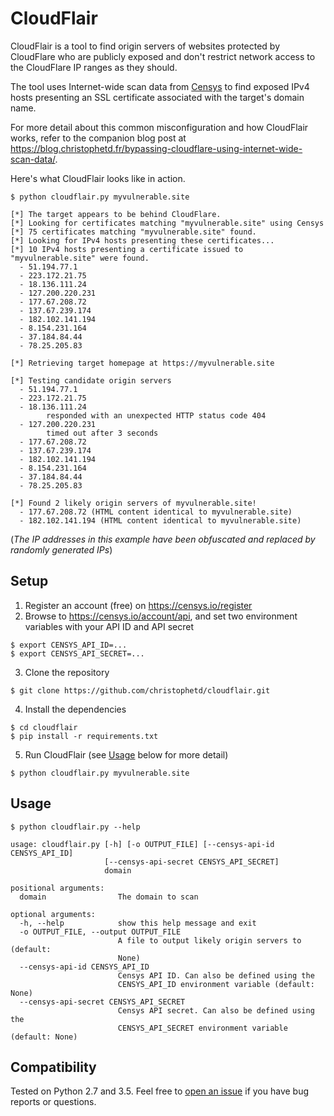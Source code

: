 # CloudFlair

CloudFlair is a tool to find origin servers of websites protected by CloudFlare who are publicly exposed and don't restrict network access to the CloudFlare IP ranges as they should.

The tool uses Internet-wide scan data from [Censys](https://censys.io) to find exposed IPv4 hosts presenting an SSL certificate associated with the target's domain name.

For more detail about this common misconfiguration and how CloudFlair works, refer to the companion blog post at https://blog.christophetd.fr/bypassing-cloudflare-using-internet-wide-scan-data/.

Here's what CloudFlair looks like in action.

```
$ python cloudflair.py myvulnerable.site

[*] The target appears to be behind CloudFlare.
[*] Looking for certificates matching "myvulnerable.site" using Censys
[*] 75 certificates matching "myvulnerable.site" found.
[*] Looking for IPv4 hosts presenting these certificates...
[*] 10 IPv4 hosts presenting a certificate issued to "myvulnerable.site" were found.
  - 51.194.77.1
  - 223.172.21.75
  - 18.136.111.24
  - 127.200.220.231
  - 177.67.208.72
  - 137.67.239.174
  - 182.102.141.194
  - 8.154.231.164
  - 37.184.84.44
  - 78.25.205.83

[*] Retrieving target homepage at https://myvulnerable.site

[*] Testing candidate origin servers
  - 51.194.77.1
  - 223.172.21.75
  - 18.136.111.24
        responded with an unexpected HTTP status code 404
  - 127.200.220.231
        timed out after 3 seconds
  - 177.67.208.72
  - 137.67.239.174
  - 182.102.141.194
  - 8.154.231.164
  - 37.184.84.44
  - 78.25.205.83

[*] Found 2 likely origin servers of myvulnerable.site!
  - 177.67.208.72 (HTML content identical to myvulnerable.site)
  - 182.102.141.194 (HTML content identical to myvulnerable.site)
```

(_The IP addresses in this example have been obfuscated and replaced by randomly generated IPs_)

## Setup

1) Register an account (free) on https://censys.io/register
2) Browse to https://censys.io/account/api, and set two environment variables with your API ID and API secret

```
$ export CENSYS_API_ID=...
$ export CENSYS_API_SECRET=...
```

3) Clone the repository

```
$ git clone https://github.com/christophetd/cloudflair.git
```

4) Install the dependencies

```
$ cd cloudflair
$ pip install -r requirements.txt
```

5) Run CloudFlair (see [Usage](#usage) below for more detail)

```
$ python cloudflair.py myvulnerable.site
```

## Usage

```
$ python cloudflair.py --help

usage: cloudflair.py [-h] [-o OUTPUT_FILE] [--censys-api-id CENSYS_API_ID]
                     [--censys-api-secret CENSYS_API_SECRET]
                     domain

positional arguments:
  domain                The domain to scan

optional arguments:
  -h, --help            show this help message and exit
  -o OUTPUT_FILE, --output OUTPUT_FILE
                        A file to output likely origin servers to (default:
                        None)
  --censys-api-id CENSYS_API_ID
                        Censys API ID. Can also be defined using the
                        CENSYS_API_ID environment variable (default: None)
  --censys-api-secret CENSYS_API_SECRET
                        Censys API secret. Can also be defined using the
                        CENSYS_API_SECRET environment variable (default: None)
```

## Compatibility

Tested on Python 2.7 and 3.5. Feel free to [open an issue](https://github.com/christophetd/cloudflair/issues/new) if you have bug reports or questions.
